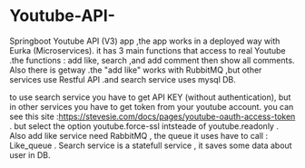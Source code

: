 # Youtube-API-
Springboot Youtube API  (V3) app ,the app works in a deployed way with Eurka (Microservices). it has 3 main functions that access to real Youtube .the functions : add like, search ,and add comment then show all comments. Also there is getway .the "add like" works with RubbitMQ ,but other services use Restful API .and search service uses mysql DB. 

to use search service you have to get API KEY (without authentication), but in other services you have to get token from your youtube account. you can see this site :https://stevesie.com/docs/pages/youtube-oauth-access-token . 
but select the option youtube.force-ssl intsteade of youtube.readonly . 
Also add like service need RabbitMQ , the queue it uses have to call : Like_queue . 
Search service is a statefull service , it saves some data about user in DB.

